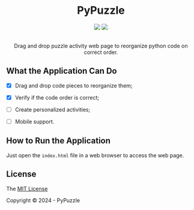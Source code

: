 <div align="center">
  <h1>PyPuzzle</h1>
  <div>
    <img src="https://img.shields.io/static/v1?label=javascript&message=es6&color=yellow&style=for-the-badge&logo=javascript"/>
    <img src="http://img.shields.io/static/v1?label=Status&message=Development&color=GREEN&style=for-the-badge"/>
  </div><br>

  Drag and drop puzzle activity web page to reorganize python code on correct order.
</div>

## What the Application Can Do

- [x] Drag and drop code pieces to reorganize them;

- [x] Verify if the code order is correct;

- [ ] Create personalized activities;

- [ ] Mobile support.

## How to Run the Application

Just open the `index.html` file in a web browser to access the web page.

## License

The [MIT License](https://github.com/Andressa-Mota/PyPuzzle/blob/main/LICENSE)

Copyright ©️ 2024 - PyPuzzle
